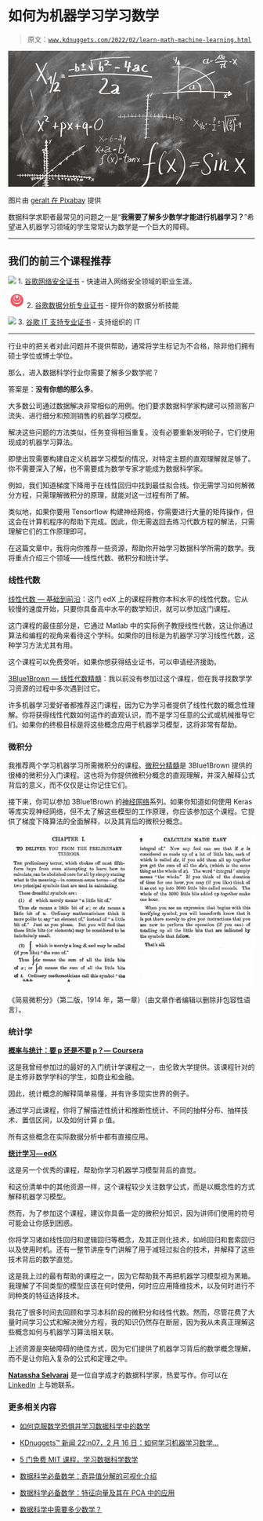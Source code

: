 # 如何为机器学习学习数学

> 原文：[`www.kdnuggets.com/2022/02/learn-math-machine-learning.html`](https://www.kdnuggets.com/2022/02/learn-math-machine-learning.html)

![如何为机器学习学习数学](img/de2f4331a3a5dd98bd0f14805f96fb64.png)

图片由 [geralt 在 Pixabay](https://pixabay.com/users/geralt-9301/) 提供

数据科学求职者最常见的问题之一是“**我需要了解多少数学才能进行机器学习？**”希望进入机器学习领域的学生常常认为数学是一个巨大的障碍。

* * *

## 我们的前三个课程推荐

![](img/0244c01ba9267c002ef39d4907e0b8fb.png) 1\. [谷歌网络安全证书](https://www.kdnuggets.com/google-cybersecurity) - 快速进入网络安全领域的职业生涯。

![](img/e225c49c3c91745821c8c0368bf04711.png) 2\. [谷歌数据分析专业证书](https://www.kdnuggets.com/google-data-analytics) - 提升你的数据分析技能

![](img/0244c01ba9267c002ef39d4907e0b8fb.png) 3\. [谷歌 IT 支持专业证书](https://www.kdnuggets.com/google-itsupport) - 支持组织的 IT

* * *

行业中的把关者对此问题并不提供帮助，通常将学生标记为不合格，除非他们拥有硕士学位或博士学位。

那么，进入数据科学行业你需要了解多少数学呢？

答案是：**没有你想的那么多**。

大多数公司通过数据解决非常相似的用例。他们要求数据科学家构建可以预测客户流失、进行细分和预测销售的机器学习模型。

解决这些问题的方法类似，任务变得相当重复。没有必要重新发明轮子，它们使用现成的机器学习算法。

即使出现需要构建自定义机器学习模型的情况，对特定主题的直观理解就足够了。你不需要深入了解，也不需要成为数学专家才能成为数据科学家。

例如，我们知道梯度下降用于在线性回归中找到最佳拟合线。你无需学习如何解微分方程，只需理解微积分的原理，就能对这一过程有所了解。

类似地，如果你要用 Tensorflow 构建神经网络，你需要进行大量的矩阵操作，但这会在计算机程序的帮助下完成。因此，你无需返回去练习代数方程的解法，只需理解它们的工作原理即可。

在这篇文章中，我将向你推荐一些资源，帮助你开始学习数据科学所需的数学。我将重点介绍三个领域——线性代数、微积分和统计学。

### 线性代数

[线性代数 — 基础到前沿](https://www.edx.org/course/linear-algebra-foundations-to-frontiers)：这门 edX 上的课程将教你本科水平的线性代数。它从较慢的速度开始，只要你具备高中水平的数学知识，就可以参加这门课程。

这门课程的最佳部分是，它通过 Matlab 中的实际例子教授线性代数，这让你通过算法和编程的视角来看待这个学科。如果你的目标是为机器学习学习线性代数，这种学习方法尤其有用。

这个课程可以免费旁听。如果你想获得结业证书，可以申请经济援助。

[3Blue1Brown — 线性代数精髓](https://www.youtube.com/watch?v=fNk_zzaMoSs&list=PLZHQObOWTQDPD3MizzM2xVFitgF8hE_ab)：我以前没有参加过这个课程，但在我寻找数学学习资源的过程中多次遇到过它。

许多机器学习爱好者都推荐这门课程，因为它为学习者提供了线性代数的概念性理解。你将获得线性代数如何运作的直观认识，而不是学习任意的公式或机械推导它们。如果你的终极目标是将这些概念应用于机器学习模型，这将非常有帮助。

### 微积分

我推荐两个学习机器学习所需微积分的课程。[微积分精髓](https://www.youtube.com/watch?v=WUvTyaaNkzM)是 3Blue1Brown 提供的很棒的微积分入门课程。这也将为你提供微积分概念的直观理解，并深入解释公式背后的意义，而不仅仅是让你记住它们。

接下来，你可以参加 3Blue1Brown 的[神经网络](https://www.youtube.com/watch?v=aircAruvnKk&list=PLZHQObOWTQDNU6R1_67000Dx_ZCJB-3pi)系列。如果你知道如何使用 Keras 等库实现神经网络，但不太了解这些模型的工作原理，你应该参加这个课程。它提供了梯度下降算法的全面解释，以及其背后的微积分概念。

![如何为机器学习学习数学](img/a4eec67167b15d05b0121c2c54e124cd.png)

《简易微积分》（第二版，1914 年，第一章）（由文章作者编辑以删除非包容性语言）。

### 统计学

**[概率与统计：要 p 还是不要 p？— Coursera](https://www.coursera.org/learn/probability-statistics)**

这是我曾经参加过的最好的入门统计学课程之一，由伦敦大学提供。该课程针对的是主修非数学学科的学生，如商业和金融。

因此，统计概念的解释简单易懂，并有许多现实世界的例子。

通过学习此课程，你将了解描述性统计和推断性统计、不同的抽样分布、抽样技术、置信区间，以及如何计算 p 值。

所有这些概念在实际数据分析中都有直接应用。

**[统计学习 — edX](https://www.edx.org/course/statistical-learning)**

这是另一个优秀的课程，帮助你学习机器学习模型背后的直觉。

和这份清单中的其他资源一样，这个课程较少关注数学公式，而是以概念性的方式解释机器学习模型。

然而，为了参加这个课程，建议你具备一定的微积分知识，因为讲师们使用的符号可能会让你感到困惑。

你将学习诸如线性回归和逻辑回归等概念，及其正则化技术，如岭回归和套索回归以及使用时机。还有一整节讲座专门讲解了用于减轻过拟合的技术，并解释了这些技术背后的数学直觉。

这是我上过的最有帮助的课程之一，因为它帮助我不再把机器学习模型视为黑箱。我理解了不同类型的模型应该在何时使用，何时应应用降维技术，以及何时进行不同种类的特征选择技术。

我花了很多时间去回顾和学习本科阶段的微积分和线性代数。然而，尽管花费了大量时间学习公式和解决微分方程，我的知识仍然存在断层，因为我从未真正理解这些概念如何与机器学习算法相关联。

上述资源是突破障碍的绝佳方式，因为它们提供了机器学习背后的数学概念理解，而不是让你陷入复杂的公式和定理之中。

**[Natassha Selvaraj](https://www.natasshaselvaraj.com/)** 是一位自学成才的数据科学家，热爱写作。你可以在 [LinkedIn](https://www.linkedin.com/in/natassha-selvaraj-33430717a/) 上与她联系。

### 更多相关内容

+   [如何克服数学恐惧并学习数据科学中的数学](https://www.kdnuggets.com/2021/03/overcome-fear-learn-math-data-science.html)

+   [KDnuggets™ 新闻 22:n07，2 月 16 日：如何学习机器学习数学…](https://www.kdnuggets.com/2022/n07.html)

+   [5 门免费 MIT 课程，学习数据科学数学](https://www.kdnuggets.com/5-free-mit-courses-to-learn-math-for-data-science)

+   [数据科学必备数学：奇异值分解的可视化介绍](https://www.kdnuggets.com/2022/06/essential-math-data-science-visual-introduction-singular-value-decomposition.html)

+   [数据科学必备数学：特征向量及其在 PCA 中的应用](https://www.kdnuggets.com/2022/06/essential-math-data-science-eigenvectors-application-pca.html)

+   [数据科学中需要多少数学？](https://www.kdnuggets.com/2020/06/math-data-science.html)
